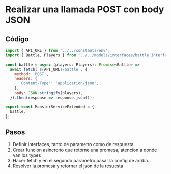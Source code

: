 # Realizar una llamada POST con body JSON

## Código

```js
import { API_URL } from '../../constants/env';
import { Battle, Players } from '../../models/interfaces/battle.interface';

const battle = async (players: Players): Promise<Battle> =>
  await fetch(`${API_URL}/battle`, {
    method: 'POST',
    headers: {
      'Content-Type': 'application/json',
    },
    body: JSON.stringify(players),
  }).then(response => response.json());

export const MonsterServiceExtended = {
  battle,
};
```

## Pasos

1. Definir interfaces, tanto de parametro como de respuesta
2. Crear funcion asincrono que retorne una promesa, atencion a donde van los types
3. Hacer fetch y en el segundo parametro pasar la config de arriba.
4. Resolver la promesa y retornar el json de la resuesta

